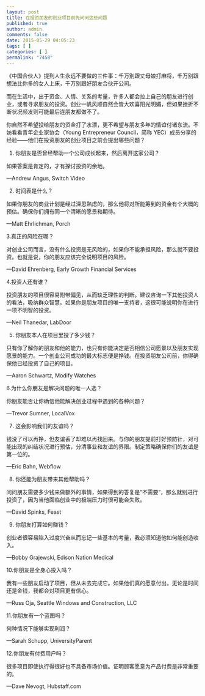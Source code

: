 ```yaml
---
layout: post
title: 在投资朋友的创业项目前先问问这些问题
published: true
author: admin
comments: false
date: 2015-05-29 04:05:23
tags: [ ]
categories: [ ]
permalink: "7458"
---
```



《中国合伙人》提到人生永远不要做的三件事：千万别跟丈母娘打麻将，千万别跟想法比你多的女人上床，千万别跟好朋友合伙开公司。

而在生活中，出于资金、人情、关系的考量，许多人都会拉上自己的朋友进行创业，或者寻求朋友的投资。创业一帆风顺自然会皆大欢喜阳光明媚，但如果挫折不断状况频发则可能最后连朋友都做不了。

你自然不希望投给朋友的资金打了水漂，更不希望与朋友多年的情谊付诸东流。不妨看看青年企业家协会（Young Entrepreneur Council，简称 YEC）成员分享的经验——他们在投资朋友的创业项目之前会提出哪些问题？

1. 你朋友是否曾经帮助一个公司成长起来，然后离开这家公司？

如果答案是肯定的，才有探讨投资的余地。

—Andrew Angus, Switch Video

2. 时间表是什么？

如果你朋友的商业计划是经过深思熟虑的，那么他将对所能筹到的资金有个大概的预估。确保你们拥有同一个清晰的愿景和期待。

—Matt Ehrlichman, Porch

3.真正的风险在哪？

对创业公司而言，没有什么投资是无风险的，如果你不能承担风险，那么就不要投资。也就是说，你的朋友应该完全说明项目的风险。

—David Ehrenberg, Early Growth Financial Services

4.投资人还有谁？

投资朋友的项目很容易附带偏见，从而缺乏理性的判断。建议咨询一下其他投资人的看法，吸纳群众智慧。如果你是朋友项目的唯一支持者，这很可能说明你在进行一项不明智的投资。

—Neil Thanedar, LabDoor

5. 你朋友本人在项目里投了多少钱？

只有你了解你的朋友和他的能力，也只有你能决定是否相信公司愿景以及朋友实现愿景的能力。一个创业公司成功的最大标志便是挣钱。在投资朋友公司前，你得确保他已经投资了自己的项目。

—Aaron Schwartz, Modify Watches

6.为什么你朋友是解决问题的唯一人选？

你朋友能否让你确信他能解决创业过程中遇到的各种问题？

—Trevor Sumner, LocalVox

7. 这会影响我们的友谊吗？

钱没了可以再挣，但友谊丢了却难以再找回来。与你的朋友提前打好预防针，对可能出现的纠结状况进行预估，分清事业和友谊的界限。制定策略确保你们的友谊是第一位的。

—Eric Bahn, Webflow

8. 你还能为朋友带来其他帮助吗？

问问朋友需要多少钱来做额外的事情，如果得到的答复是“不需要”，那么就别进行投资了，因为当他面临创业中的极端压力时很可能会失败。

—David Spinks, Feast

9. 你朋友打算如何赚钱？

创业者很容易陷入过度兴奋从而忘记一些基本的考量，我必须知道他如何能创造收入。

—Bobby Grajewski, Edison Nation Medical

10.你朋友是全身心投入吗？

我有一些朋友启动了项目，但从未去完成它。如果他们真的愿意付出，无论是时间还是金钱，我都会对项目更有信心。

—Russ Oja, Seattle Windows and Construction, LLC

11.你朋友有一个蓝图吗？

何种情况下能够实现利润？

—Sarah Schupp, UniversityParent

12.你朋友有付费用户吗？

很多项目即使执行得很好也不具备市场价值。证明顾客愿意为产品付费是非常重要的。

—Dave Nevogt, Hubstaff.com